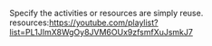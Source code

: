Specify the activities or resources are  simply reuse.    resources:https://youtube.com/playlist?list=PL1JImX8WgOy8JVM6OUx9zfsmfXuJsmkJ7
